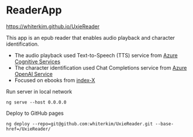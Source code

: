 # ReaderApp

https://whiterkim.github.io/UxieReader

This app is an epub reader that enables audio playback and character identification.
* The audio playback used Text-to-Speech (TTS) service from [Azure Cognitive Services](https://learn.microsoft.com/en-us/azure/ai-services/speech-service/)
* The character identification used Chat Completions service from [Azure OpenAI Service](https://learn.microsoft.com/en-us/azure/ai-services/openai/)
* Focused on ebooks from [index-X](https://github.com/1204244136/index-X)

Run server in local network
```
ng serve --host 0.0.0.0
```

Deploy to GitHub pages
```
ng deploy --repo=git@github.com:whiterkim/UxieReader.git --base-href=/UxieReader/
```
